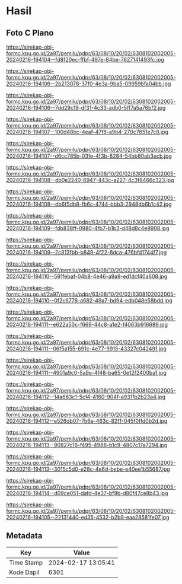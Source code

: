 # Hasil

## Foto C Plano

https://sirekap-obj-formc.kpu.go.id/2a97/pemilu/pdpr/63/08/10/20/02/6308102002005-20240216-194104--fd8f20ec-ffbf-497e-84be-7627141493fc.jpg

https://sirekap-obj-formc.kpu.go.id/2a97/pemilu/pdpr/63/08/10/20/02/6308102002005-20240216-194106--2b213078-37f0-4e3a-9ba5-09959bfa04bb.jpg

https://sirekap-obj-formc.kpu.go.id/2a97/pemilu/pdpr/63/08/10/20/02/6308102002005-20240216-194106--7dd29c19-df31-4c33-adb0-5ff7a5a76bf2.jpg

https://sirekap-obj-formc.kpu.go.id/2a97/pemilu/pdpr/63/08/10/20/02/6308102002005-20240216-194107--100d48bc-4eaf-47f8-a9b4-270c7651e7c8.jpg

https://sirekap-obj-formc.kpu.go.id/2a97/pemilu/pdpr/63/08/10/20/02/6308102002005-20240216-194107--d6cc785b-03fe-4f3b-8284-54bb80ab3ecb.jpg

https://sirekap-obj-formc.kpu.go.id/2a97/pemilu/pdpr/63/08/10/20/02/6308102002005-20240216-194108--db0e2240-6947-443c-a227-4c3f8466c323.jpg

https://sirekap-obj-formc.kpu.go.id/2a97/pemilu/pdpr/63/08/10/20/02/6308102002005-20240216-194108--db6f5db8-fb6c-4744-bbb3-2948db6b1c42.jpg

https://sirekap-obj-formc.kpu.go.id/2a97/pemilu/pdpr/63/08/10/20/02/6308102002005-20240216-194109--fdb838ff-0980-4fb7-b1b3-d48d8c4e9908.jpg

https://sirekap-obj-formc.kpu.go.id/2a97/pemilu/pdpr/63/08/10/20/02/6308102002005-20240216-194109--2c813fbb-b849-4f22-8dca-476bfd1744f7.jpg

https://sirekap-obj-formc.kpu.go.id/2a97/pemilu/pdpr/63/08/10/20/02/6308102002005-20240216-194110--591febaf-04b8-4e46-a9a9-ed1dcf40a608.jpg

https://sirekap-obj-formc.kpu.go.id/2a97/pemilu/pdpr/63/08/10/20/02/6308102002005-20240216-194110--0f2c6778-a682-49a7-bd94-edb048e58bdd.jpg

https://sirekap-obj-formc.kpu.go.id/2a97/pemilu/pdpr/63/08/10/20/02/6308102002005-20240216-194111--e622a50c-f669-44c8-a1e2-f4063b916689.jpg

https://sirekap-obj-formc.kpu.go.id/2a97/pemilu/pdpr/63/08/10/20/02/6308102002005-20240216-194111--06f5a155-691c-4e77-9915-43327c042491.jpg

https://sirekap-obj-formc.kpu.go.id/2a97/pemilu/pdpr/63/08/10/20/02/6308102002005-20240216-194111--4901a9c0-5a9e-4f48-ba65-0e12f2400ba1.jpg

https://sirekap-obj-formc.kpu.go.id/2a97/pemilu/pdpr/63/08/10/20/02/6308102002005-20240216-194112--14a663c1-5cf4-4160-904f-a931fb2b23a4.jpg

https://sirekap-obj-formc.kpu.go.id/2a97/pemilu/pdpr/63/08/10/20/02/6308102002005-20240216-194112--e526db07-7b6e-463c-82f1-045f0ffd0b2d.jpg

https://sirekap-obj-formc.kpu.go.id/2a97/pemilu/pdpr/63/08/10/20/02/6308102002005-20240216-194113--90827c16-f495-4988-b1c9-4807c17a7294.jpg

https://sirekap-obj-formc.kpu.go.id/2a97/pemilu/pdpr/63/08/10/20/02/6308102002005-20240216-194113--3015c5d0-e28c-4e6d-bebe-e40ee1b55687.jpg

https://sirekap-obj-formc.kpu.go.id/2a97/pemilu/pdpr/63/08/10/20/02/6308102002005-20240216-194114--d09ce051-dafd-4e37-bf9b-d80f47ce8b43.jpg

https://sirekap-obj-formc.kpu.go.id/2a97/pemilu/pdpr/63/08/10/20/02/6308102002005-20240216-194105--22131440-ed35-4532-b2b9-eaa28581fe07.jpg


## Metadata

| Key        | Value               |
| ---------- | ------------------- |
| Time Stamp | 2024-02-17 13:05:41 |
| Kode Dapil | 6301                |



